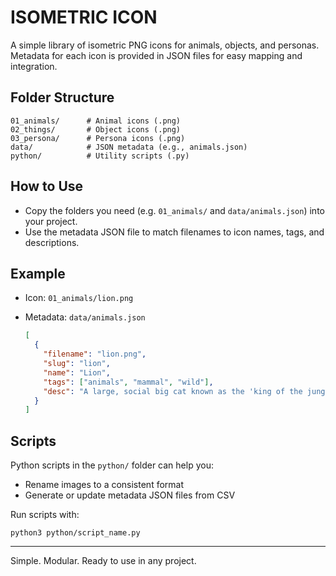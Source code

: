 # ISOMETRIC ICON

A simple library of isometric PNG icons for animals, objects, and personas. Metadata for each icon is provided in JSON files for easy mapping and integration.

## Folder Structure

```
01_animals/      # Animal icons (.png)
02_things/       # Object icons (.png)
03_persona/      # Persona icons (.png)
data/            # JSON metadata (e.g., animals.json)
python/          # Utility scripts (.py)
```

## How to Use

* Copy the folders you need (e.g. `01_animals/` and `data/animals.json`) into your project.
* Use the metadata JSON file to match filenames to icon names, tags, and descriptions.

## Example

* Icon: `01_animals/lion.png`
* Metadata: `data/animals.json`

  ```json
  [
    {
      "filename": "lion.png",
      "slug": "lion",
      "name": "Lion",
      "tags": ["animals", "mammal", "wild"],
      "desc": "A large, social big cat known as the 'king of the jungle.'"
    }
  ]
  ```

## Scripts

Python scripts in the `python/` folder can help you:

* Rename images to a consistent format
* Generate or update metadata JSON files from CSV

Run scripts with:

```
python3 python/script_name.py
```

---

Simple. Modular. Ready to use in any project.

